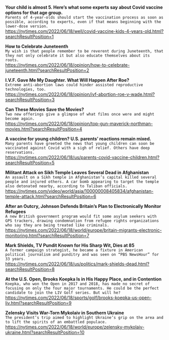 **Your child is almost 5. Here’s what some experts say about Covid vaccine options for that age group.**\
`Parents of 4-year-olds should start the vaccination process as soon as possible, according to experts, even if that means beginning with the lower-dose version.`\
https://nytimes.com/2022/06/18/well/covid-vaccine-kids-4-years-old.html?searchResultPosition=1

**How to Celebrate Juneteenth**\
`My wish is that people remember to be reverent during Juneteenth, that they not only celebrate it but also educate themselves about its roots. `\
https://nytimes.com/2022/06/18/opinion/how-to-celebrate-juneteenth.html?searchResultPosition=2

**I.V.F. Gave Me My Daughter. What Will Happen After Roe?**\
`Extreme anti-abortion laws could hinder assisted reproductive technologies, too.`\
https://nytimes.com/2022/06/18/opinion/ivf-abortion-roe-v-wade.html?searchResultPosition=3

**Can These Movies Save the Movies?**\
`Two new offerings give a glimpse of what films once were and might become again.`\
https://nytimes.com/2022/06/18/opinion/top-gun-maverick-northman-movies.html?searchResultPosition=4

**A vaccine for young children? U.S. parents’ reactions remain mixed.**\
`Many parents have greeted the news that young children can soon be vaccinated against Covid with a sigh of relief. Others have deep reservations.`\
https://nytimes.com/2022/06/18/us/parents-covid-vaccine-children.html?searchResultPosition=5

**Militant Attack on Sikh Temple Leaves Several Dead in Afghanistan**\
`An assault on a Sikh temple in Afghanistan’s capital killed several people and injured others. A car bomb appearing to target the temple also detonated nearby, according to Taliban officials.`\
https://nytimes.com/video/world/asia/100000008405834/afghanistan-temple-attack.html?searchResultPosition=6

**After an Outcry, Johnson Defends Britain’s Plan to Electronically Monitor Refugees**\
`A new British government program would fit some asylum seekers with GPS trackers, drawing condemnation from refugee rights organizations who say they are being treated like criminals.`\
https://nytimes.com/2022/06/18/world/europe/britain-migrants-electronic-monitoring.html?searchResultPosition=7

**Mark Shields, TV Pundit Known for His Sharp Wit, Dies at 85**\
`A former campaign strategist, he became a fixture in American political journalism and punditry and was seen on “PBS NewsHour” for 33 years.`\
https://nytimes.com/2022/06/18/us/politics/mark-shields-dead.html?searchResultPosition=8

**At the U.S. Open, Brooks Koepka Is in His Happy Place, and in Contention**\
`Koepka, who won the Open in 2017 and 2018, has made no secret of focusing on only the four major tournaments. He could be the perfect candidate to join the LIV Golf series. But will he?`\
https://nytimes.com/2022/06/18/sports/golf/brooks-koepka-us-open-liv.html?searchResultPosition=9

**Zelensky Visits War-Torn Mykolaiv in Southern Ukraine**\
`The president’s trip aimed to highlight Ukraine’s grip on the area and to lift the spirits of an embattled populace.`\
https://nytimes.com/2022/06/18/world/europe/zelensky-mykolaiv-ukraine.html?searchResultPosition=10

